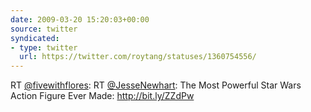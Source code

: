 ```yaml
---
date: 2009-03-20 15:20:03+00:00
source: twitter
syndicated:
- type: twitter
  url: https://twitter.com/roytang/statuses/1360754556/
---
```


RT [@fivewithflores](https://twitter.com/fivewithflores/): RT [@JesseNewhart](https://twitter.com/JesseNewhart/): The Most Powerful Star Wars Action Figure Ever Made: http://bit.ly/ZZdPw